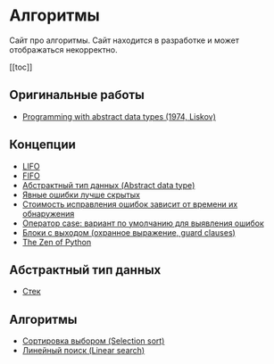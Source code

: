 # Алгоритмы

Сайт про алгоритмы. Сайт находится в разработке и может отображаться некорректно.

[[toc]]

## Оригинальные работы

* [Programming with abstract data types (1974, Liskov)](20221017223629.md)

## Концепции

* [LIFO](20221022204419.md)
* [FIFO](20221022214248.md)
* [Абстрактный тип данных (Abstract data type)](20221023123217.md)
* [Явные ошибки лучше скрытых](20221023131820.md)
* [Стоимость исправления ошибок зависит от времени их обнаружения](20221023132121.md)
* [Оператор case: вариант по умолчанию для выявления ошибок](20221023132701.md)
* [Блоки с выходом (охранное выражение, guard clauses)](20221023132846.md)
* [The Zen of Python](20221023134241.md)

## Абстрактный тип данных

* [Стек](20221022205412.md)

## Алгоритмы

* [Сортировка выбором (Selection sort)](20221023134905.md)
* [Линейный поиск (Linear search)](20221023135032.md)

